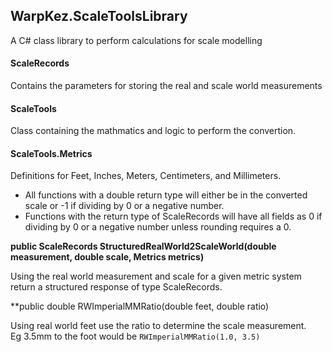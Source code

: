 ﻿## WarpKez.ScaleToolsLibrary

A C# class library to perform calculations for scale modelling

#### ScaleRecords

Contains the parameters for storing the real and scale world measurements

#### ScaleTools

Class containing the mathmatics and logic to perform the convertion.

#### ScaleTools.Metrics

Definitions for Feet, Inches, Meters, Centimeters, and Millimeters.

- All functions with a double return type will either be in the converted scale or -1 if dividing by 0 or a negative number.
- Functions with the return type of ScaleRecords will have all fields as 0 if dividing by 0 or a negative number unless rounding requires a 0.

**public ScaleRecords StructuredRealWorld2ScaleWorld(double measurement, double scale, Metrics metrics)**

Using the real world measurement and scale for a given metric system return a structured response of type ScaleRecords.

**public double RWImperialMMRatio(double feet, double ratio)

Using real world feet use the ratio to determine the scale measurement.  
Eg 3.5mm to the foot would be `RWImperialMMRatio(1.0, 3.5)`
